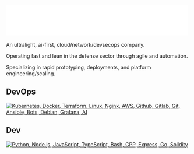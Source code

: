 [![Welcome to Bluewire!](blueWireBanner.png)](https://github.com/bwcoai)

An ultralight, ai-first, cloud/network/devsecops company.

Operating fast and lean in the defense sector through agile and automation.

Specializing in rapid prototyping, deployments, and platform engineering/scaling.

## DevOps
[![Kubernetes, Docker, Terraform, Linux, Nginx, AWS, Github, Gitlab, Git, Ansible, Bots, Debian, Grafana, AI](https://skillicons.dev/icons?i=kubernetes,docker,terraform,linux,nginx,aws,github,gitlab,git,ansible,bots,debian,grafana,ai)](https://skillicons.dev)

## Dev
[![Python, Node.js, JavaScript, TypeScript, Bash, CPP, Express, Go, Solidity](https://skillicons.dev/icons?i=python,nodejs,js,ts,bash,cpp,express,go,solidity)](https://skillicons.dev)
